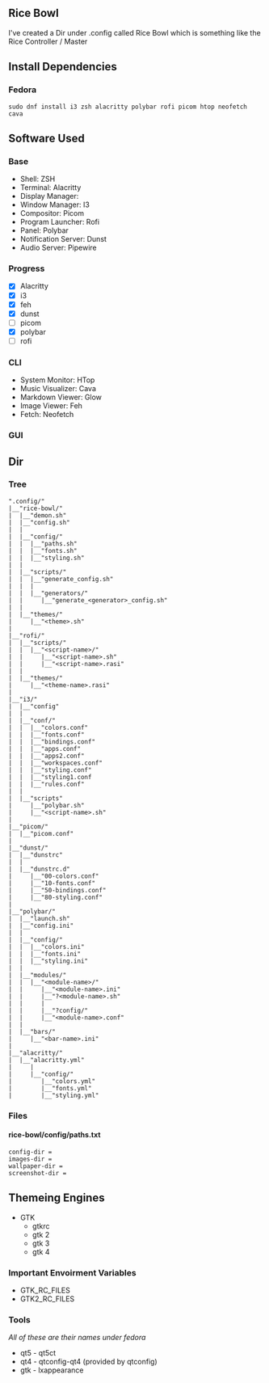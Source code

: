 ## Rice Bowl

I've created a Dir under .config called Rice Bowl which is something like the Rice Controller / Master

## Install Dependencies

### Fedora

```
sudo dnf install i3 zsh alacritty polybar rofi picom htop neofetch cava
```

## Software Used

### Base

- Shell: ZSH
- Terminal: Alacritty
- Display Manager:
- Window Manager: I3
- Compositor: Picom
- Program Launcher: Rofi
- Panel: Polybar
- Notification Server: Dunst
- Audio Server: Pipewire

### Progress

- [x] Alacritty
- [x] i3
- [x] feh
- [x] dunst
- [ ] picom
- [x] polybar
- [ ] rofi

### CLI

- System Monitor: HTop
- Music Visualizer: Cava
- Markdown Viewer: Glow
- Image Viewer: Feh
- Fetch: Neofetch

### GUI

## Dir

### Tree

```
".config/"
|__"rice-bowl/"
|  |__"demon.sh"
|  |__"config.sh"
|  |
|  |__"config/"
|  |  |__"paths.sh"
|  |  |__"fonts.sh"
|  |  |__"styling.sh"
|  |
|  |__"scripts/"
|  |  |__"generate_config.sh"
|  |  |
|  |  |__"generators/"
|  |     |__"generate_<generator>_config.sh"
|  |
|  |__"themes/"
|     |__"<theme>.sh"
|
|__"rofi/"
|  |__"scripts/"
|  |  |__"<script-name>/"
|  |     |__"<script-name>.sh"
|  |     |__"<script-name>.rasi" 
|  |  
|  |__"themes/"
|     |__"<theme-name>.rasi"
|
|__"i3/"
|  |__"config"
|  |
|  |__"conf/"
|  |  |__"colors.conf"
|  |  |__"fonts.conf"
|  |  |__"bindings.conf"
|  |  |__"apps.conf"
|  |  |__"apps2.conf"
|  |  |__"workspaces.conf"
|  |  |__"styling.conf"
|  |  |__"styling1.conf
|  |  |__"rules.conf"
|  |
|  |__"scripts"
|     |__"polybar.sh"
|     |__"<script-name>.sh"
|
|__"picom/"
|  |__"picom.conf"
|
|__"dunst/"
|  |__"dunstrc"
|  |
|  |__"dunstrc.d"
|     |__"00-colors.conf"
|     |__"10-fonts.conf"
|     |__"50-bindings.conf"
|     |__"80-styling.conf"
|
|__"polybar/"
|  |__"launch.sh"
|  |__"config.ini"
|  |
|  |__"config/"
|  |  |__"colors.ini"
|  |  |__"fonts.ini"
|  |  |__"styling.ini"
|  |
|  |__"modules/"
|  |  |__"<module-name>/"
|  |     |__"<module-name>.ini"
|  |     |__"?<module-name>.sh"
|  |     |
|  |     |__"?config/"
|  |     |__"<module-name>.conf"
|  |
|  |__"bars/"
|     |__"<bar-name>.ini"
|  
|__"alacritty/"
|  |__"alacritty.yml"
|     |
|     |__"config/"
|        |__"colors.yml"
|        |__"fonts.yml"
|        |__"styling.yml"
```

### Files

#### rice-bowl/config/paths.txt

```
config-dir =
images-dir =
wallpaper-dir =
screenshot-dir =
```

## Themeing Engines
- GTK
   - gtkrc
   - gtk 2
   - gtk 3
   - gtk 4

### Important Envoirment Variables

- GTK_RC_FILES
- GTK2_RC_FILES

### Tools 
*All of these are their names under fedora*

- qt5 - qt5ct
- qt4 - qtconfig-qt4 (provided by qtconfig)
- gtk - lxappearance
